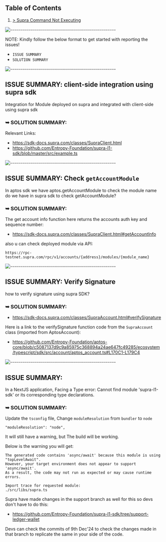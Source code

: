 ## Table of Contents
1. [> Supra Command Not Executing](#ISSUE-SUMMARY-Supra-Command-Not-Executing)

![-----------------------------------------------------](https://raw.githubusercontent.com/andreasbm/readme/master/assets/lines/rainbow.png)

NOTE: Kindly follow the below format to get started with reporting the issues!
- `ISSUE SUMMARY`
- `SOLUTION SUMMARY`

![-----------------------------------------------------](https://raw.githubusercontent.com/andreasbm/readme/master/assets/lines/rainbow.png)

## ISSUE SUMMARY: client-side integration using supra sdk
Integration for Module deployed on supra and integrated with client-side using supra sdk

### ➥ SOLUTION SUMMARY: 
Relevant Links:
- https://sdk-docs.supra.com/classes/SupraClient.html
- https://github.com/Entropy-Foundation/supra-l1-sdk/blob/master/src/example.ts

![-----------------------------------------------------](https://raw.githubusercontent.com/andreasbm/readme/master/assets/lines/rainbow.png)

## ISSUE SUMMARY: Check `getAccountModule`

In aptos sdk we have aptos.getAccountModule to check the module name do we have in supra sdk to check getAccountModule?

### ➥ SOLUTION SUMMARY:
The get account info function here returns the accounts auth key and sequence number:
- https://sdk-docs.supra.com/classes/SupraClient.html#getAccountInfo

also u can check deployed module via API:

```
https://rpc-testnet.supra.com/rpc/v1/accounts/{address}/modules/{module_name}
```
![-----------------------------------------------------](https://raw.githubusercontent.com/andreasbm/readme/master/assets/lines/rainbow.png)

## ISSUE SUMMARY: Verify Signature

how to verify signature using supra SDK?

### ➥ SOLUTION SUMMARY:
- https://sdk-docs.supra.com/classes/SupraAccount.html#verifySignature

Here is a link to the verifySignature function code from the `SupraAccount` class (imported from AptosAccount): 

- https://github.com/Entropy-Foundation/aptos-core/blob/c5087137d9c9a85975c368894a24ae647fc49285/ecosystem/typescript/sdk/src/account/aptos_account.ts#L170C1-L179C4

![-----------------------------------------------------](https://raw.githubusercontent.com/andreasbm/readme/master/assets/lines/rainbow.png)

## ISSUE SUMMARY: 
In a NextJS application, Facing a Type error: Cannot find module 'supra-l1-sdk' or its corresponding type declarations.

### ➥ SOLUTION SUMMARY:
Update the `tsconfig` file, Change `moduleResolution` from `bundler` to `node`

```
"moduleResolution": "node",
```
It will still have a warning, but The build will be working. 

Below is the warning you will get:
```
The generated code contains 'async/await' because this module is using "topLevelAwait".
However, your target environment does not appear to support 'async/await'.
As a result, the code may not run as expected or may cause runtime errors.

Import trace for requested module:
./src/libs/supra.ts
```
Supra have made changes in the support branch as well for this so devs don't have to do this: 
- https://github.com/Entropy-Foundation/supra-l1-sdk/tree/support-ledger-wallet

Devs can check the commits of 9th Dec'24 to check the changes made in that branch to replicate the same in your side of the code.